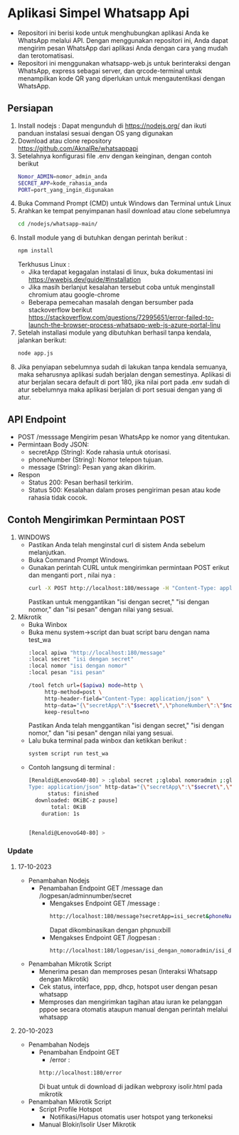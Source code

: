 # Aplikasi Simpel Whatsapp Api
- Repositori ini berisi kode untuk menghubungkan aplikasi Anda ke WhatsApp melalui API. Dengan menggunakan repositori ini, Anda dapat mengirim pesan WhatsApp dari aplikasi Anda dengan cara yang mudah dan terotomatisasi.
- Repositori ini menggunakan whatsapp-web.js untuk berinteraksi dengan WhatsApp, express sebagai server, dan qrcode-terminal untuk menampilkan kode QR yang diperlukan untuk mengautentikasi dengan WhatsApp.


## Persiapan
1. Install nodejs : Dapat mengunduh di https://nodejs.org/ dan ikuti panduan instalasi sesuai dengan OS yang digunakan
2. Download atau clone repository https://github.com/AknalRe/whatsappapi
3. Setelahnya konfigurasi file .env dengan keinginan, dengan contoh berikut
    ```bash
    Nomor_ADMIN=nomor_admin_anda
    SECRET_APP=kode_rahasia_anda
    PORT=port_yang_ingin_digunakan
    ```
4. Buka Command Prompt (CMD) untuk Windows dan Terminal untuk Linux
5. Arahkan ke tempat penyimpanan hasil download atau clone sebelumnya
    ```bash
    cd /nodejs/whatsapp-main/
    ```
6. Install module yang di butuhkan dengan perintah berikut :
    ```bash
    npm install
    ```
    Terkhusus Linux :
    - Jika terdapat kegagalan instalasi di linux, buka dokumentasi ini https://wwebjs.dev/guide/#installation
    - Jika masih berlanjut kesalahan tersebut coba untuk menginstall chromium atau google-chrome
    - Beberapa pemecahan masalah dengan bersumber pada stackoverflow berikut
    https://stackoverflow.com/questions/72995651/error-failed-to-launch-the-browser-process-whatsapp-web-js-azure-portal-linu
7. Setelah installasi module yang dibutuhkan berhasil tanpa kendala, jalankan berikut:
    ```bash
    node app.js
    ```
8. Jika penyiapan sebelumnya sudah di lakukan tanpa kendala semuanya, maka seharusnya aplikasi sudah berjalan dengan semestinya. Aplikasi di atur berjalan secara default di port 180, jika nilai port pada .env sudah di atur sebelumnya maka aplikasi berjalan di port sesuai dengan yang di atur.

## API Endpoint
 - POST /messsage
    Mengirim pesan WhatsApp ke nomor yang ditentukan.
 - Permintaan
    Body JSON: 
    - secretApp (String): Kode rahasia untuk otorisasi.
    - phoneNumber (String): Nomor telepon tujuan.
    - message (String): Pesan yang akan dikirim.
 - Respon
    -   Status 200: Pesan berhasil terkirim.
    -   Status 500: Kesalahan dalam proses pengiriman pesan atau kode rahasia tidak cocok.


## Contoh Mengirimkan Permintaan POST
1. WINDOWS
    - Pastikan Anda telah menginstal curl di sistem Anda sebelum melanjutkan.
    - Buka Command Prompt Windows.
    - Gunakan perintah CURL untuk mengirimkan permintaan POST erikut dan menganti port , nilai nya :
        ```bash
        curl -X POST http://localhost:180/message -H "Content-Type: application/json" -d "{\"secretApp\":\"isi dengan secret\",\"phoneNumber\":\"isi dengan nomor\",\"message\":\"isi pesan\"}"
        ```
        Pastikan untuk menggantikan "isi dengan secret," "isi dengan nomor," dan "isi pesan" dengan nilai yang sesuai.
2. Mikrotik
    - Buka Winbox
    - Buka menu system->script dan buat script baru dengan nama test_wa
        ```bash
        :local apiwa "http://localhost:180/message"
        :local secret "isi dengan secret"
        :local nomor "isi dengan nomor"
        :local pesan "isi pesan"
        
        /tool fetch url=($apiwa) mode=http \
             http-method=post \
             http-header-field="Content-Type: application/json" \
             http-data="{\"secretApp\":\"$secret\",\"phoneNumber\":\"$nomor\",\"message\":\"$pesan\"}" \
             keep-result=no
        ```
        Pastikan Anda telah menggantikan "isi dengan secret," "isi dengan nomor," dan "isi pesan" dengan nilai yang sesuai.
    - Lalu buka terminal pada winbox dan ketikkan berikut :
        ```bash
        system script run test_wa
        ```
    - Contoh langsung di terminal :
        ```bash
        [Renaldi@LenovoG40-80] > :global secret ;:global nomoradmin ;:global urlapi ;:local endpoint "/message";:local api ($urlapi . $endpoint);:local response [/tool fetch url=($api) mode=http http-method=post http-header-field="Content-
        Type: application/json" http-data="{\"secretApp\":\"$secret\",\"phoneNumber\":\"$nomoradmin\",\"message\":\"Haloo\"}" keep-result=no ];:put ($response)
              status: finished
          downloaded: 0KiBC-z pause]
               total: 0KiB
            duration: 1s
        
        
        [Renaldi@LenovoG40-80] >
        ```
        

### Update
1. 17-10-2023
    - Penambahan Nodejs
        - Penambahan Endpoint GET /message dan /logpesan/adminnumber/secret
            - Mengakses Endpoint GET /message :
                ```bash
                http://localhost:180/message?secretApp=isi_secret&phoneNumber=isi_nomor_tujuan&message=isi_pesan
                ```
                Dapat dikombinasikan dengan phpnuxbill
            - Mengakses Endpoint GET /logpesan :
                ```bash
                http://localhost:180/logpesan/isi_dengan_nomoradmin/isi_dengan_secret/
                ```
    - Penambahan Mikrotik Script
        - Menerima pesan dan memproses pesan (Interaksi Whatsapp dengan Mikrotik)
        - Cek status, interface, ppp, dhcp, hotspot user dengan pesan whatsapp
        - Memproses dan mengirimkan tagihan atau iuran ke pelanggan pppoe secara otomatis ataupun manual dengan perintah melalui whatsapp
    
2. 20-10-2023
    - Penambahan Nodejs
        - Penambahan Endpoint GET
            - /error :
            ```bash
            http://localhost:180/error
            ```
            Di buat untuk di download di jadikan webproxy isolir.html pada mikrotik
    - Penambahan Mikrotik Script
        - Script Profile Hotspot
            - Notifikasi/Hapus otomatis user hotspot yang terkoneksi
        - Manual Blokir/Isolir User Mikrotik
